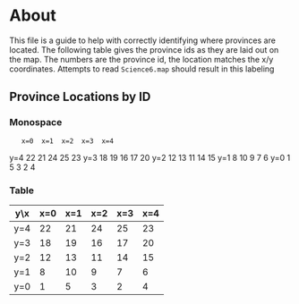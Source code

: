 # About
This file is a guide to help with correctly identifying where provinces are located.
The following table gives the province ids as they are laid out on the map. The numbers are the province id, the location matches the x/y coordinates.
Attempts to read `Science6.map` should result in this labeling

## Province Locations by ID
### Monospace
       x=0  x=1  x=2  x=3  x=4
y=4     22   21   24   25   23
y=3     18   19   16   17   20
y=2     12   13   11   14   15
y=1      8   10    9    7    6
y=0      1    5    3    2    4

### Table
| y\x | x=0 | x=1 | x=2 | x=3 | x=4 |
|-----|-----|-----|-----|-----|-----|
| y=4 |  22 |  21 |  24 |  25 |  23 |
| y=3 |  18 |  19 |  16 |  17 |  20 |
| y=2 |  12 |  13 |  11 |  14 |  15 |
| y=1 |   8 |  10 |   9 |   7 |   6 |
| y=0 |   1 |   5 |   3 |   2 |   4 |
